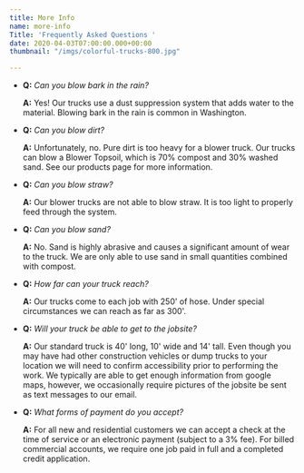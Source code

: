 ```yaml
---
title: More Info
name: more-info
Title: 'Frequently Asked Questions '
date: 2020-04-03T07:00:00.000+00:00
thumbnail: "/imgs/colorful-trucks-800.jpg"

---
```

* **Q:** _Can you blow bark in the rain?_

  **A:** Yes! Our trucks use a dust suppression system that adds water to the material. Blowing bark in the rain is common in Washington.
* **Q:** _Can you blow dirt?_

  **A:** Unfortunately, no. Pure dirt is too heavy for a blower truck. Our trucks can blow a Blower Topsoil, which is 70% compost and 30% washed sand. See our products page for more information.
* **Q:** _Can you blow straw?_

  **A:** Our blower trucks are not able to blow straw. It is too light to properly feed through the system.
* **Q:** _Can you blow sand?_

  **A:** No. Sand is highly abrasive and causes a significant amount of wear to the truck. We are only able to use sand in small quantities combined with compost.
* **Q:** _How far can your truck reach?_

  **A:** Our trucks come to each job with 250' of hose. Under special circumstances we can reach as far as 300'.
* **Q:** _Will your truck be able to get to the jobsite?_

  **A:** Our standard truck is 40' long, 10' wide and 14' tall. Even though you may have had other construction vehicles or dump trucks to your location we will need to confirm accessibility prior to performing the work. We typically are able to get enough information from google maps, however, we occasionally require pictures of the jobsite be sent as text messages to our email.
* **Q:** _What forms of payment do you accept?_

  **A:** For all new and residential customers we can accept a check at the time of service or an electronic payment (subject to a 3% fee). For billed commercial accounts, we require   one job paid in full and a completed credit application.